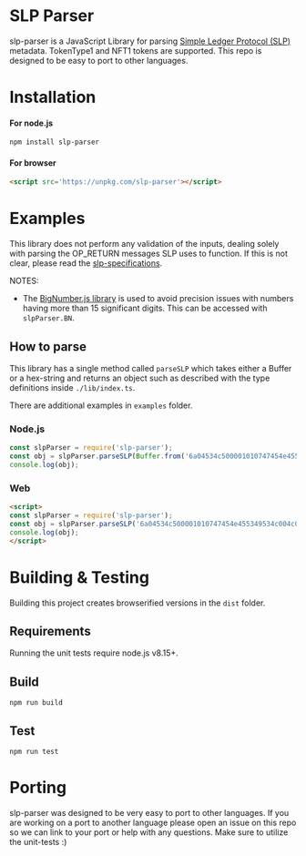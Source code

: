 # SLP Parser

slp-parser is a JavaScript Library for parsing [Simple Ledger Protocol (SLP)](https://github.com/simpleledger/slp-specifications) metadata. TokenType1 and NFT1 tokens are supported. This repo is designed to be easy to port to other languages.

# Installation

#### For node.js
```bash
npm install slp-parser
```

#### For browser
```html
<script src='https://unpkg.com/slp-parser'></script>
```


# Examples

This library does not perform any validation of the inputs, dealing solely with parsing the OP_RETURN messages SLP uses to function. If this is not clear, please read the [slp-specifications](https://github.com/simpleledger/slp-specifications).

NOTES: 

* The [BigNumber.js library](https://github.com/MikeMcl/bignumber.js) is used to avoid precision issues with numbers having more than 15 significant digits. This can be accessed with `slpParser.BN`.

## How to parse

This library has a single method called `parseSLP` which takes either a Buffer or a hex-string and returns an object such as described with the type definitions inside `./lib/index.ts`.

There are additional examples in `examples` folder.


### Node.js
```js
const slpParser = require('slp-parser');
const obj = slpParser.parseSLP(Buffer.from('6a04534c500001010747454e455349534c004c004c004c0001004c00080000000000000064', 'hex'));
console.log(obj);
```

### Web

```html
<script>
const slpParser = require('slp-parser');
const obj = slpParser.parseSLP('6a04534c500001010747454e455349534c004c004c004c0001004c00080000000000000064');
console.log(obj);
</script>
```

# Building & Testing

Building this project creates browserified versions in the `dist` folder.

## Requirements
Running the unit tests require node.js v8.15+. 

## Build
`npm run build`

## Test
`npm run test`


# Porting

slp-parser was designed to be very easy to port to other languages. If you are working on a port to another language please open an issue on this repo so we can link to your port or help with any questions. Make sure to utilize the unit-tests :)
